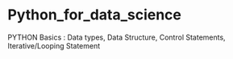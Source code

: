 # Python_for_data_science
PYTHON Basics : Data types, Data Structure, Control Statements, Iterative/Looping Statement 

